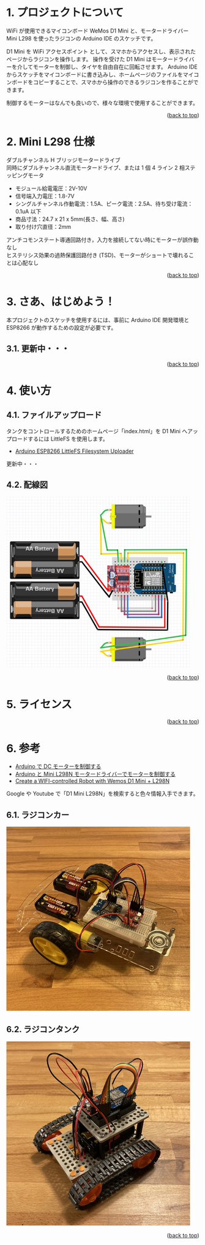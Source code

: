 <a name="readme-top"></a>

<!-- ABOUT THE PROJECT -->

# 1. プロジェクトについて

WiFi が使用できるマイコンボード WeMos D1 Mini と、モータードライバー Mini L298 を使ったラジコンの Arduino IDE のスケッチです。

D1 Mini を WiFi アクセスポイント として、スマホからアクセスし、表示されたページからラジコンを操作します。
操作を受けた D1 Mini はモータードライバーを介してモーターを制御し、タイヤを自由自在に回転させます。
Arduino IDE からスケッチをマイコンボードに書き込みし、ホームページのファイルをマイコンボードをコピーすることで、スマホから操作のできるラジコンを作ることができます。

制御するモーターはなんでも良いので、様々な環境で使用することができます。

<p align="right">(<a href="#readme-top">back to top</a>)</p>

<!-- ABOUT THE TARGET -->

# 2. Mini L298 仕様

ダブルチャンネル H ブリッジモータードライブ  
同時にダブルチャンネル直流モータードライブ、または 1 個 4 ライン 2 相ステッピングモータ

- モジュール給電電圧：2V-10V
- 信号端入力電圧：1.8-7V
- シングルチャンネル作動電流：1.5A、ピーク電流：2.5A、待ち受け電流：0.1uA 以下
- 商品寸法：24.7 x 21 x 5mm(長さ、幅、高さ)
- 取り付け穴直径：2mm

アンチコモンステート導通回路付き，入力を接続してない時にモーターが誤作動なし  
ヒステリシス効果の過熱保護回路付き (TSD)、モーターがショートで壊れることは心配なし

<p align="right">(<a href="#readme-top">back to top</a>)</p>

<!-- GETTING STARTED -->

# 3. さあ、はじめよう！

本プロジェクトのスケッチを使用するには、事前に Arduino IDE 開発環境と ESP8266 が動作するための設定が必要です。

## 3.1. 更新中・・・

<p align="right">(<a href="#readme-top">back to top</a>)</p>

<!-- USAGE EXAMPLES -->

# 4. 使い方

## 4.1. ファイルアップロード

タンクをコントロールするためのホームページ「index.html」を D1 Mini へアップロードするには LittleFS を使用します。

- [Arduino ESP8266 LittleFS Filesystem Uploader](https://github.com/earlephilhower/arduino-esp8266littlefs-plugin)

更新中・・・

## 4.2. 配線図

<img src="./img/wiring-diagram.jpeg" width="480">

<p align="right">(<a href="#readme-top">back to top</a>)</p>

<!-- LICENSE -->

# 5. ライセンス

<p align="right">(<a href="#readme-top">back to top</a>)</p>

<!-- ACKNOWLEDGMENTS -->

# 6. 参考

- [Arduino で DC モーターを制御する](https://burariweb.info/electronic-work/arduino-learning/arduino-motor-driver-l298n.html)
- [Arduino と Mini L298N モータードライバーでモーターを制御する](https://web-memo-s.hatenablog.com/entry/2021/02/22/125619)
- [Create a WIFI-controlled Robot with Wemos D1 Mini + L298N](https://www.youtube.com/watch?v=BuSS_MBPCEk)

Google や Youtube で「D1 Mini L298N」を検索すると色々情報入手できます。

## 6.1. ラジコンカー

<img src="./img/rc-car.jpeg" width="480">

## 6.2. ラジコンタンク

<img src="./img/rc-tank.jpeg" width="480">

<p align="right">(<a href="#readme-top">back to top</a>)</p>
